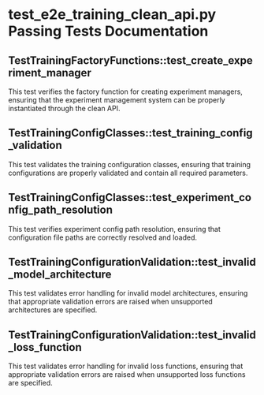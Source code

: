 # test_e2e_training_clean_api.py Passing Tests Documentation

## TestTrainingFactoryFunctions::test_create_experiment_manager

This test verifies the factory function for creating experiment managers, ensuring that the experiment management system can be properly instantiated through the clean API.

## TestTrainingConfigClasses::test_training_config_validation

This test validates the training configuration classes, ensuring that training configurations are properly validated and contain all required parameters.

## TestTrainingConfigClasses::test_experiment_config_path_resolution

This test verifies experiment config path resolution, ensuring that configuration file paths are correctly resolved and loaded.

## TestTrainingConfigurationValidation::test_invalid_model_architecture

This test validates error handling for invalid model architectures, ensuring that appropriate validation errors are raised when unsupported architectures are specified.

## TestTrainingConfigurationValidation::test_invalid_loss_function

This test validates error handling for invalid loss functions, ensuring that appropriate validation errors are raised when unsupported loss functions are specified.